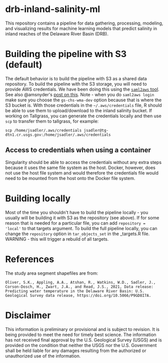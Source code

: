 # drb-inland-salinity-ml
This repository contains a pipeline for data gathering, processing, modeling, and visualizing results for machine learning models that predict salinity in inland reaches of the Delaware River Basin (DRB).

# Building the pipeline with S3 (default)
The default behavior is to build the pipeline with S3 as a shared data repository. To build the pipeline with the S3 storage, you will need to provide AWS credentials. We have been doing this using the [`saml2aws` tool](https://github.com/Versent/saml2aws). See also @amsnyder's [post on this](https://github.com/amsnyder/s3_demo/blob/main/usgs_access.md). Note - when you do `saml2aws login` make sure you choose the `gs-chs-wma-dev` option because that is where the S3 bucket is. With those credentials in the `~/.aws/credentials` file, R should be able to use them to upload/download to the inland salinity bucket. If working on Tallgrass, you can generate the credentials locally and then use `scp` to transfer them to tallgrass, for example:

```
scp /home/jsadler/.aws/credentials jsadler@tg-dtn1.cr.usgs.gov:/home/jsadler/.aws/credentials
```

## Access to credentials when using a container
Singularity should be able to access the credentials without any extra steps because it uses the same file system as the host.
Docker, however, does not use the host file system and would therefore the credentials file would need to be mounted from the host onto the Docker file system.

# Building locally
Most of the time you shouldn't have to build the pipeline locally - you usually will be building it with S3 as the repository (see above). If for some reason that is needed for a particular file, you can add `repository = 'local'` to that targets argument. To build the full pipeline locally, you can change the `repository` option in `tar_objects_set` in the \_targets.R file. WARNING - this will trigger a rebuild of all targets. 


# References

The study area segment shapefiles are from:
```
Oliver, S.K., Appling, A.A., Atshan, R., Watkins, W.D., Sadler, J., Corson-Dosch, H., Zwart, J.A., and Read, J.S., 2021, Data release: Predicting water temperature in the Delaware River Basin: U.S. Geological Survey data release, https://doi.org/10.5066/P9GD8I7A.
```

# Disclaimer
This information is preliminary or provisional and is subject to revision. It is being provided to meet the need for timely best science. The information has not received final approval by the U.S. Geological Survey (USGS) and is provided on the condition that neither the USGS nor the U.S. Government shall be held liable for any damages resulting from the authorized or unauthorized use of the information.
